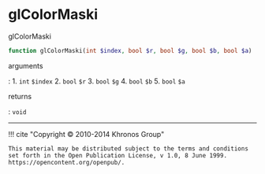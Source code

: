 # glColorMaski
glColorMaski

```php
function glColorMaski(int $index, bool $r, bool $g, bool $b, bool $a) : void
```

arguments

:    1. `int` `$index` 
    2. `bool` `$r` 
    3. `bool` `$g` 
    4. `bool` `$b` 
    5. `bool` `$a` 

returns

:    `void` 

---
     

!!! cite "Copyright © 2010-2014 Khronos Group"

    This material may be distributed subject to the terms and conditions set forth in the Open Publication License, v 1.0, 8 June 1999. https://opencontent.org/openpub/.